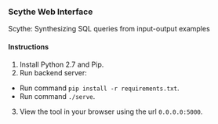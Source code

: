 ### Scythe Web Interface
Scythe: Synthesizing SQL queries from input-output examples

#### Instructions

1. Install Python 2.7 and Pip.
2. Run backend server: 
  * Run command `pip install -r requirements.txt`.
  * Run command `./serve`. 
3. View the tool in your browser using the url `0.0.0.0:5000`.
